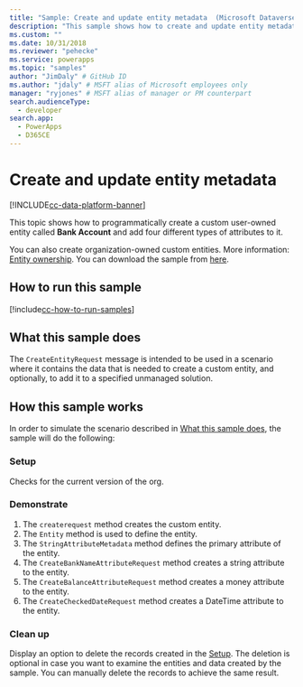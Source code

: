 ```yaml
---
title: "Sample: Create and update entity metadata  (Microsoft Dataverse) | Microsoft Docs" # Intent and product brand in a unique string of 43-59 chars including spaces
description: "This sample shows how to create and update entity metadata." # 115-145 characters including spaces. This abstract displays in the search result.
ms.custom: ""
ms.date: 10/31/2018
ms.reviewer: "pehecke"
ms.service: powerapps
ms.topic: "samples"
author: "JimDaly" # GitHub ID
ms.author: "jdaly" # MSFT alias of Microsoft employees only
manager: "ryjones" # MSFT alias of manager or PM counterpart
search.audienceType: 
  - developer
search.app: 
  - PowerApps
  - D365CE
---
```


# Create and update entity metadata

[!INCLUDE[cc-data-platform-banner](../../../../includes/cc-data-platform-banner.md)]

This topic shows how to programmatically create a custom user-owned entity called **Bank Account** and add four different types of attributes to it.

You can also create organization-owned custom entities. More information: [Entity ownership](https://docs.microsoft.com/dynamics365/customerengagement/on-premises/developer/introduction-entities#entity-ownership). You can download the sample from [here](https://github.com/microsoft/PowerApps-Samples/tree/master/cds/orgsvc/C%23/CreateUpdateEntityMetadata).

## How to run this sample

[!include[cc-how-to-run-samples](../../includes/cc-how-to-run-samples.md)]

## What this sample does

The `CreateEntityRequest` message is intended to be used in a scenario where it contains  the data that is needed to create a custom entity, and optionally, to add it to a specified unmanaged solution.

## How this sample works

In order to simulate the scenario described in [What this sample does](#what-this-sample-does), the sample will do the following:

### Setup

Checks for the current version of the org.

### Demonstrate

1. The `createrequest` method creates the custom entity. 
2. The `Entity` method is used to define the entity.
3. The `StringAttributeMetadata` method defines the primary attribute of the entity.
4. The `CreateBankNameAttributeRequest` method creates a string attribute to the entity.
5. The `CreateBalanceAttributeRequest` method creates a money attribute to the entity.
6. The `CreateCheckedDateRequest` method creates a DateTime attribute to the entity.

### Clean up

Display an option to delete the records created in the [Setup](#setup). The deletion is optional in case you want to examine the entities and data created by the sample. You can manually delete the records to achieve the same result.
